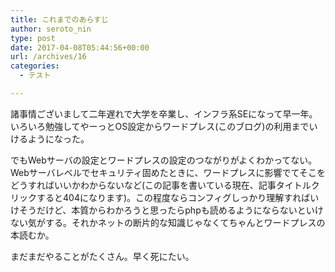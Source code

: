 ```yaml
---
title: これまでのあらすじ
author: seroto_nin
type: post
date: 2017-04-08T05:44:56+00:00
url: /archives/16
categories:
  - テスト

---
```

諸事情ございまして二年遅れで大学を卒業し、インフラ系SEになって早一年。いろいろ勉強してやーっとOS設定からワードプレス(このブログ)の利用までいけるようになった。

でもWebサーバの設定とワードプレスの設定のつながりがよくわかってない。Webサーバレベルでセキュリティ固めたときに、ワードプレスに影響でてそこをどうすればいいかわからないなど(この記事を書いている現在、記事タイトルクリックすると404になります)。この程度ならコンフィグしっかり理解すればいけそうだけど、本質からわかろうと思ったらphpも読めるようにならないといけない気がする。それかネットの断片的な知識じゃなくてちゃんとワードプレスの本読むか。

まだまだやることがたくさん。早く死にたい。
